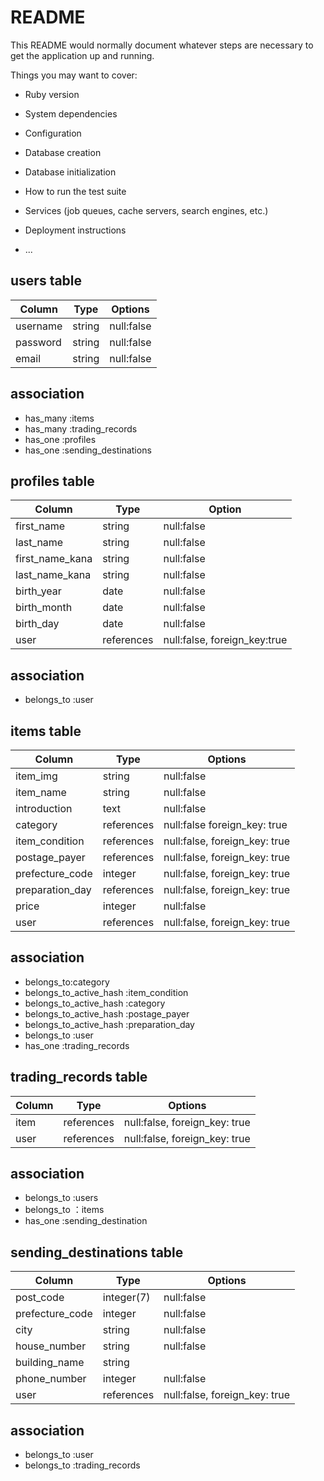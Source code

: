 # README

This README would normally document whatever steps are necessary to get the
application up and running.

Things you may want to cover:

* Ruby version

* System dependencies

* Configuration

* Database creation

* Database initialization

* How to run the test suite

* Services (job queues, cache servers, search engines, etc.)

* Deployment instructions

* ...




## users table
| Column   | Type   | Options    |
| -------- | ------ | ---------- |
| username | string | null:false |
| password | string | null:false |
| email    | string | null:false |

## association
- has_many :items
- has_many :trading_records
- has_one :profiles
- has_one :sending_destinations


## profiles table
| Column           | Type       | Option                       |
| ---------------- | ---------- | ---------------------------- |
| first_name       | string     | null:false                   |
| last_name        | string     | null:false                   |
| first_name_kana  | string     | null:false                   |
| last_name_kana   | string     | null:false                   |
| birth_year       | date       | null:false                   |
| birth_month      | date       | null:false                   |
| birth_day        | date       | null:false                   |
| user             | references | null:false, foreign_key:true |

## association
- belongs_to :user


## items table
| Column          | Type       | Options                       |
| --------------- | ---------- | ----------------------------- |
| item_img        | string     | null:false                    |
| item_name       | string     | null:false                    |
| introduction    | text       | null:false                    |
| category        | references | null:false foreign_key: true  |
| item_condition  | references | null:false, foreign_key: true |
| postage_payer   | references | null:false, foreign_key: true |
| prefecture_code | integer    | null:false, foreign_key: true |
| preparation_day | references | null:false, foreign_key: true |
| price           | integer    | null:false                    |
| user            | references | null:false, foreign_key: true |

## association
- belongs_to:category
- belongs_to_active_hash :item_condition
- belongs_to_active_hash :category
- belongs_to_active_hash :postage_payer
- belongs_to_active_hash :preparation_day
- belongs_to :user
- has_one :trading_records


## trading_records table
| Column | Type       | Options                       |
| ------ | ---------- | ----------------------------- |
| item   | references | null:false, foreign_key: true |
| user   | references | null:false, foreign_key: true |

 ## association
- belongs_to :users
- belongs_to ：items
- has_one :sending_destination



## sending_destinations table
| Column          | Type       | Options                       |
| --------------- | ---------- | ----------------------------- |
| post_code       | integer(7) | null:false                    |
| prefecture_code | integer    | null:false                    |
| city            | string     | null:false                    |
| house_number    | string     | null:false                    |
| building_name   | string     |                               |
| phone_number    | integer    | null:false                    |
| user            | references | null:false, foreign_key: true |
 
 ## association
- belongs_to :user
- belongs_to :trading_records

